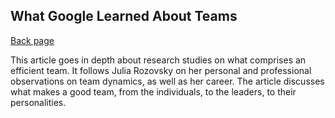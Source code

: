 ##  What Google Learned About Teams

[Back page](/201-notes.md)

This article goes in depth about research studies on what comprises an efficient team. It follows Julia Rozovsky on her personal and professional observations on team dynamics, as well as her career.
The article discusses what makes a good team, from the individuals, to the leaders, to their personalities.